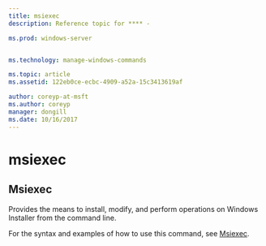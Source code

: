 ```yaml
---
title: msiexec
description: Reference topic for **** - 

ms.prod: windows-server


ms.technology: manage-windows-commands

ms.topic: article
ms.assetid: 122eb0ce-ecbc-4909-a52a-15c3413619af

author: coreyp-at-msft
ms.author: coreyp
manager: dongill
ms.date: 10/16/2017
---
```


# msiexec



## Msiexec

Provides the means to install, modify, and perform operations on Windows Installer from the command line.

For the syntax and examples of how to use this command, see [Msiexec](https://go.microsoft.com/fwlink/?LinkId=94329).